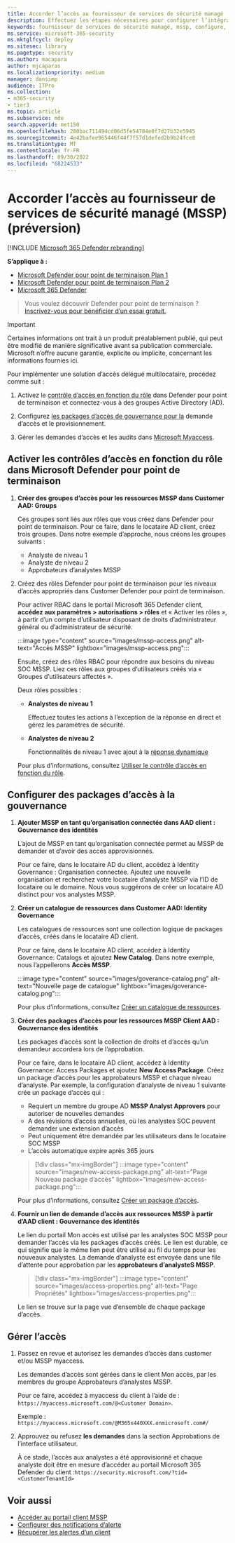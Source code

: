 ```yaml
---
title: Accorder l’accès au fournisseur de services de sécurité managé (MSSP)
description: Effectuez les étapes nécessaires pour configurer l’intégration de MSSP au Microsoft Defender pour point de terminaison
keywords: fournisseur de services de sécurité managé, mssp, configure, integration
ms.service: microsoft-365-security
ms.mktglfcycl: deploy
ms.sitesec: library
ms.pagetype: security
ms.author: macapara
author: mjcaparas
ms.localizationpriority: medium
manager: dansimp
audience: ITPro
ms.collection:
- m365-security
- tier3
ms.topic: article
ms.subservice: mde
search.appverid: met150
ms.openlocfilehash: 280bac711494cd06d5fe54784e0f7d27b32e5945
ms.sourcegitcommit: 4e42bafee965446f44f7f57d1defed2b9b24fce8
ms.translationtype: MT
ms.contentlocale: fr-FR
ms.lasthandoff: 09/30/2022
ms.locfileid: "68224533"
---
```

# <a name="grant-managed-security-service-provider-mssp-access-preview"></a>Accorder l’accès au fournisseur de services de sécurité managé (MSSP) (préversion)

[!INCLUDE [Microsoft 365 Defender rebranding](../../includes/microsoft-defender.md)]

**S’applique à :**
- [Microsoft Defender pour point de terminaison Plan 1](https://go.microsoft.com/fwlink/p/?linkid=2154037)
- [Microsoft Defender pour point de terminaison Plan 2](https://go.microsoft.com/fwlink/p/?linkid=2154037)
- [Microsoft 365 Defender](https://go.microsoft.com/fwlink/?linkid=2118804)

> Vous voulez découvrir Defender pour point de terminaison ? [Inscrivez-vous pour bénéficier d’un essai gratuit.](https://signup.microsoft.com/create-account/signup?products=7f379fee-c4f9-4278-b0a1-e4c8c2fcdf7e&ru=https://aka.ms/MDEp2OpenTrial?ocid=docs-mssp-support-abovefoldlink)

> [!IMPORTANT]
> Certaines informations ont trait à un produit préalablement publié, qui peut être modifié de manière significative avant sa publication commerciale. Microsoft n’offre aucune garantie, explicite ou implicite, concernant les informations fournies ici.

Pour implémenter une solution d’accès délégué multilocataire, procédez comme suit :

1. Activez le [contrôle d’accès en fonction du rôle](rbac.md) dans Defender pour point de terminaison et connectez-vous à des groupes Active Directory (AD).

2. Configurez [les packages d’accès de gouvernance pour la](/azure/active-directory/governance/identity-governance-overview) demande d’accès et le provisionnement.

3. Gérer les demandes d’accès et les audits dans [Microsoft Myaccess](/azure/active-directory/governance/entitlement-management-request-approve).

## <a name="enable-role-based-access-controls-in-microsoft-defender-for-endpoint"></a>Activer les contrôles d’accès en fonction du rôle dans Microsoft Defender pour point de terminaison

1. **Créer des groupes d’accès pour les ressources MSSP dans Customer AAD: Groups**

    Ces groupes sont liés aux rôles que vous créez dans Defender pour point de terminaison. Pour ce faire, dans le locataire AD client, créez trois groupes. Dans notre exemple d’approche, nous créons les groupes suivants :

    - Analyste de niveau 1
    - Analyste de niveau 2
    - Approbateurs d’analystes MSSP

2. Créez des rôles Defender pour point de terminaison pour les niveaux d’accès appropriés dans Customer Defender pour point de terminaison.

    Pour activer RBAC dans le portail Microsoft 365 Defender client, **accédez aux paramètres > autorisations > rôles** et « Activer les rôles », à partir d’un compte d’utilisateur disposant de droits d’administrateur général ou d’administrateur de sécurité.

    :::image type="content" source="images/mssp-access.png" alt-text="Accès MSSP" lightbox="images/mssp-access.png":::

    Ensuite, créez des rôles RBAC pour répondre aux besoins du niveau SOC MSSP. Liez ces rôles aux groupes d’utilisateurs créés via « Groupes d’utilisateurs affectés ».

    Deux rôles possibles :

    - **Analystes de niveau 1**

      Effectuez toutes les actions à l’exception de la réponse en direct et gérez les paramètres de sécurité.

    - **Analystes de niveau 2**

      Fonctionnalités de niveau 1 avec ajout à la [réponse dynamique](live-response.md)

    Pour plus d’informations, consultez [Utiliser le contrôle d’accès en fonction du rôle](rbac.md).

## <a name="configure-governance-access-packages"></a>Configurer des packages d’accès à la gouvernance

1. **Ajouter MSSP en tant qu’organisation connectée dans AAD client : Gouvernance des identités**

    L’ajout de MSSP en tant qu’organisation connectée permet au MSSP de demander et d’avoir des accès approvisionnés.

    Pour ce faire, dans le locataire AD du client, accédez à Identity Governance : Organisation connectée. Ajoutez une nouvelle organisation et recherchez votre locataire d’analyste MSSP via l’ID de locataire ou le domaine. Nous vous suggérons de créer un locataire AD distinct pour vos analystes MSSP.

2. **Créer un catalogue de ressources dans Customer AAD: Identity Governance**

    Les catalogues de ressources sont une collection logique de packages d’accès, créés dans le locataire AD client.

    Pour ce faire, dans le locataire AD client, accédez à Identity Governance: Catalogs et ajoutez **New Catalog**. Dans notre exemple, nous l’appellerons **Accès MSSP**.

    :::image type="content" source="images/goverance-catalog.png" alt-text="Nouvelle page de catalogue" lightbox="images/goverance-catalog.png":::

    Pour plus d’informations, consultez [Créer un catalogue de ressources](/azure/active-directory/governance/entitlement-management-catalog-create).

3. **Créer des packages d’accès pour les ressources MSSP Client AAD : Gouvernance des identités**

    Les packages d’accès sont la collection de droits et d’accès qu’un demandeur accordera lors de l’approbation.

    Pour ce faire, dans le locataire AD client, accédez à Identity Governance: Access Packages et ajoutez **New Access Package**. Créez un package d’accès pour les approbateurs MSSP et chaque niveau d’analyste. Par exemple, la configuration d’analyste de niveau 1 suivante crée un package d’accès qui :

    - Requiert un membre du groupe AD **MSSP Analyst Approvers** pour autoriser de nouvelles demandes
    - A des révisions d’accès annuelles, où les analystes SOC peuvent demander une extension d’accès
    - Peut uniquement être demandée par les utilisateurs dans le locataire SOC MSSP
    - L’accès automatique expire après 365 jours

    > [!div class="mx-imgBorder"]
    > :::image type="content" source="images/new-access-package.png" alt-text="Page Nouveau package d’accès" lightbox="images/new-access-package.png":::

    Pour plus d’informations, consultez [Créer un package d’accès](/azure/active-directory/governance/entitlement-management-access-package-create).

4. **Fournir un lien de demande d’accès aux ressources MSSP à partir d’AAD client : Gouvernance des identités**

    Le lien du portail Mon accès est utilisé par les analystes SOC MSSP pour demander l’accès via les packages d’accès créés. Le lien est durable, ce qui signifie que le même lien peut être utilisé au fil du temps pour les nouveaux analystes. La demande d’analyste est envoyée dans une file d’attente pour approbation par les **approbateurs d’analysteS MSSP**.

    > [!div class="mx-imgBorder"]
    > :::image type="content" source="images/access-properties.png" alt-text="Page Propriétés" lightbox="images/access-properties.png":::

    Le lien se trouve sur la page vue d’ensemble de chaque package d’accès.

## <a name="manage-access"></a>Gérer l’accès

1. Passez en revue et autorisez les demandes d’accès dans customer et/ou MSSP myaccess.

    Les demandes d’accès sont gérées dans le client Mon accès, par les membres du groupe Approbateurs d’analystes MSSP.

    Pour ce faire, accédez à myaccess du client à l’aide de : `https://myaccess.microsoft.com/@<Customer Domain>`.

    Exemple : `https://myaccess.microsoft.com/@M365x440XXX.onmicrosoft.com#/`

2. Approuvez ou refusez **les demandes** dans la section Approbations de l’interface utilisateur.

    À ce stade, l’accès aux analystes a été approvisionné et chaque analyste doit être en mesure d’accéder au portail Microsoft 365 Defender du client :`https://security.microsoft.com/?tid=<CustomerTenantId>`

## <a name="related-topics"></a>Voir aussi

- [Accéder au portail client MSSP](access-mssp-portal.md)
- [Configurer des notifications d’alerte](configure-mssp-notifications.md)
- [Récupérer les alertes d’un client](fetch-alerts-mssp.md)
